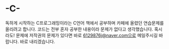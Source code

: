 # -C-
독하게 시작하는 C프로그래밍이라는 C언어 책에서 공부하며 카페에 올렸던 연습문제를 올리려고 합니다. 코드는 전부 혼자 공부한 내용이라 문제가 없다고 생각했습니다. 혹시라도! 문제에 저작권의 문제가 있다면 바로 6129876j@naver.com으로 메일주시길 바랍니다. 바로 내리겠습니다.
